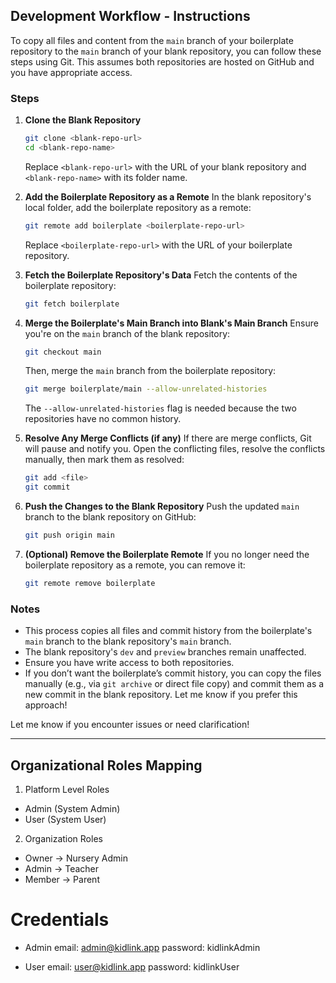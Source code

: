 ## Development Workflow - Instructions

To copy all files and content from the `main` branch of your boilerplate repository to the `main` branch of your blank repository, you can follow these steps using Git. This assumes both repositories are hosted on GitHub and you have appropriate access.

### Steps

1. **Clone the Blank Repository**

   ```bash
   git clone <blank-repo-url>
   cd <blank-repo-name>
   ```

   Replace `<blank-repo-url>` with the URL of your blank repository and `<blank-repo-name>` with its folder name.

2. **Add the Boilerplate Repository as a Remote**
   In the blank repository's local folder, add the boilerplate repository as a remote:

   ```bash
   git remote add boilerplate <boilerplate-repo-url>
   ```

   Replace `<boilerplate-repo-url>` with the URL of your boilerplate repository.

3. **Fetch the Boilerplate Repository's Data**
   Fetch the contents of the boilerplate repository:

   ```bash
   git fetch boilerplate
   ```

4. **Merge the Boilerplate's Main Branch into Blank's Main Branch**
   Ensure you're on the `main` branch of the blank repository:

   ```bash
   git checkout main
   ```

   Then, merge the `main` branch from the boilerplate repository:

   ```bash
   git merge boilerplate/main --allow-unrelated-histories
   ```

   The `--allow-unrelated-histories` flag is needed because the two repositories have no common history.

5. **Resolve Any Merge Conflicts (if any)**
   If there are merge conflicts, Git will pause and notify you. Open the conflicting files, resolve the conflicts manually, then mark them as resolved:

   ```bash
   git add <file>
   git commit
   ```

6. **Push the Changes to the Blank Repository**
   Push the updated `main` branch to the blank repository on GitHub:

   ```bash
   git push origin main
   ```

7. **(Optional) Remove the Boilerplate Remote**
   If you no longer need the boilerplate repository as a remote, you can remove it:
   ```bash
   git remote remove boilerplate
   ```

### Notes

- This process copies all files and commit history from the boilerplate's `main` branch to the blank repository's `main` branch.
- The blank repository's `dev` and `preview` branches remain unaffected.
- Ensure you have write access to both repositories.
- If you don’t want the boilerplate’s commit history, you can copy the files manually (e.g., via `git archive` or direct file copy) and commit them as a new commit in the blank repository. Let me know if you prefer this approach!

Let me know if you encounter issues or need clarification!

---

## Organizational Roles Mapping

1. Platform Level Roles

- Admin (System Admin)
- User (System User)

2. Organization Roles

- Owner -> Nursery Admin
- Admin -> Teacher
- Member -> Parent

# Credentials

- Admin
  email: admin@kidlink.app
  password: kidlinkAdmin

- User
  email: user@kidlink.app
  password: kidlinkUser
